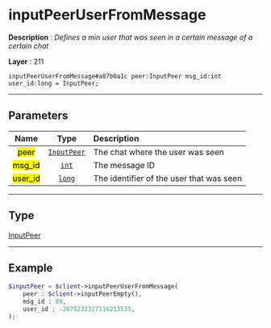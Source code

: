 # inputPeerUserFromMessage

**Description** : *Defines a min user that was seen in a certain message of a certain chat*

**Layer** : 211

```tl
inputPeerUserFromMessage#a87b0a1c peer:InputPeer msg_id:int user_id:long = InputPeer;
```

---

## Parameters

| Name | Type | Description |
| :---: | :---: | :--- |
| <mark>peer</mark> | [`InputPeer`](type/InputPeer) | The chat where the user was seen |
| <mark>msg_id</mark> | [`int`](type/int) | The message ID |
| <mark>user_id</mark> | [`long`](type/long) | The identifier of the user that was seen |

---

## Type

[InputPeer](type/InputPeer)

---

## Example

```php
$inputPeer = $client->inputPeerUserFromMessage(
	peer : $client->inputPeerEmpty(),
	msg_id : 89,
	user_id : -2675232327116213535,
);
```